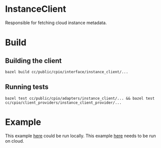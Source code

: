 # InstanceClient

Responsible for fetching cloud instance metadata.

# Build

## Building the client

    bazel build cc/public/cpio/interface/instance_client/...

## Running tests

    bazel test cc/public/cpio/adapters/instance_client/... && bazel test cc/cpio/client_providers/instance_client_provider/...

# Example

This example [here](/cc/public/cpio/examples/local_instance_client_test.cc) could be run locally.
This example [here](/cc/public/cpio/examples/instance_client_test.cc) needs to be run on cloud.
